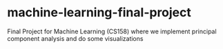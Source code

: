 # machine-learning-final-project
Final Project for Machine Learning (CS158) where we implement principal component analysis and do some visualizations
